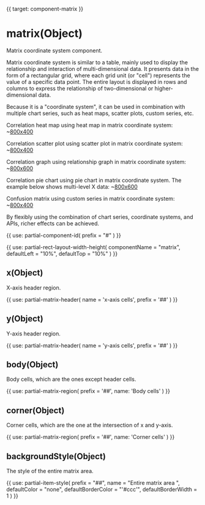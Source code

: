{{ target: component-matrix }}

# matrix(Object)

Matrix coordinate system component.

Matrix coordinate system is similar to a table, mainly used to display the relationship and interaction of multi-dimensional data. It presents data in the form of a rectangular grid, where each grid unit (or "cell") represents the value of a specific data point. The entire layout is displayed in rows and columns to express the relationship of two-dimensional or higher-dimensional data.

Because it is a "coordinate system", it can be used in combination with multiple chart series, such as heat maps, scatter plots, custom series, etc.

Correlation heat map using heat map in matrix coordinate system:
~[800x400](${galleryViewPath}matrix-correlation-heatmap&edit=1&reset=1)

Correlation scatter plot using scatter plot in matrix coordinate system:
~[800x400](${galleryViewPath}matrix-correlation-scatter&edit=1&reset=1)

Correlation graph using relationship graph in matrix coordinate system:
~[800x600](${galleryViewPath}matrix-graph&edit=1&reset=1)

Correlation pie chart using pie chart in matrix coordinate system. The example below shows multi-level X data:
~[800x600](${galleryViewPath}matrix-pie&edit=1&reset=1)

Confusion matrix using custom series in matrix coordinate system:
~[800x400](${galleryViewPath}matrix-confusion&edit=1&reset=1)

By flexibly using the combination of chart series, coordinate systems, and APIs, richer effects can be achieved.

{{ use: partial-component-id(
    prefix = "#"
) }}

{{ use: partial-rect-layout-width-height(
    componentName = "matrix",
    defaultLeft = "10%",
    defaultTop = "10%"
) }}

## x(Object)

X-axis header region.

{{ use: partial-matrix-header(
    name = 'x-axis cells',
    prefix = '##'
) }}

## y(Object)

Y-axis header region.

{{ use: partial-matrix-header(
    name = 'y-axis cells',
    prefix = '##'
) }}

## body(Object)

Body cells, which are the ones except header cells.

{{ use: partial-matrix-region(
    prefix = '##',
    name: 'Body cells'
) }}

## corner(Object)

Corner cells, which are the one at the intersection of x and y-axis.

{{ use: partial-matrix-region(
    prefix = '##',
    name: 'Corner cells'
) }}

## backgroundStyle(Object)

The style of the entire matrix area.

{{ use: partial-item-style(
    prefix = "##",
    name = "Entire matrix area ",
    defaultColor = "none",
    defaultBorderColor = "'#ccc'",
    defaultBorderWidth = 1
) }}
